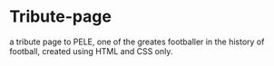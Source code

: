 # Tribute-page
a tribute page to PELE, one of the greates footballer in the history of football, created using HTML and CSS only. 
